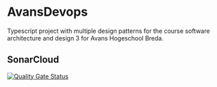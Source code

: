 # AvansDevops

Typescript project with multiple design patterns for the course software architecture and design 3 for Avans Hogeschool Breda. 

## SonarCloud

[![Quality Gate Status](https://sonarcloud.io/api/project_badges/measure?project=sofa3-avans_avans-devops&metric=alert_status)](https://sonarcloud.io/summary/new_code?id=sofa3-avans_avans-devops)
